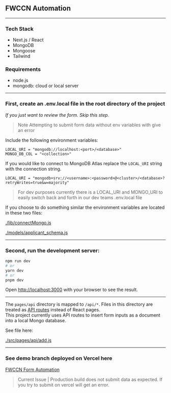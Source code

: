## FWCCN Automation

---

### Tech Stack
* Next.js / React
* MongoDB
* Mongoose
* Tailwind

### Requirements
* node.js
* mongodb: cloud or local server

---

### First, create an .env.local file in the root directory of the project
_If you just want to review the form. Skip this step._ 
>Note Attempting to submit form data without env variables with give an error

Include the following environment variables:
```env
LOCAL_URI = "mongodb://localhost:<port>/<database>"
MONGO_DB_COL = "<collection>"
```

If you would like to connect to MongoDB Atlas replace the ```LOCAL_URI``` string with
the connection string. 
```env
LOCAL_URI = "mongodb+srv://<username>:<password>@<cluster>/<database>?retryWrites=true&w=majority"
```

> For dev purposes currently there is a LOCAL_URI and MONGO_URI to easily switch back and forth in our dev teams .env.local file

If you choose to do something similar the environment variables are located in these two files:

[./lib/connectMongo.js](https://github.com/theGaryLarson/fwccn-automation/blob/demo_branch/lib/connectMongo.js)

[./models/applicant_schema.js](https://github.com/theGaryLarson/fwccn-automation/blob/demo_branch/models/applicant_schema.js)

---

### Second, run the development server:

```bash
npm run dev
# or
yarn dev
# or
pnpm dev
```

Open [http://localhost:3000](http://localhost:3000) with your browser to see the result.

---

The `pages/api` directory is mapped to `/api/*`. Files in this directory are treated as [API routes](https://nextjs.org/docs/api-routes/introduction) instead of React pages.</br>
This project currently uses API routes to insert form inputs as a document into a local Mongo database.

See file here:

[./src/pages/api/add.js](https://github.com/theGaryLarson/fwccn-automation/blob/demo_branch/src/pages/api/add.js)

---

### See demo branch deployed on Vercel here
 [FWCCN Form Automation](https://fwccn-automation-fr1wq3ih7-thegarylarson.vercel.app/)

> Current Issue | Production build does not submit data as expected. If you try to submit on vercel will get an error.
